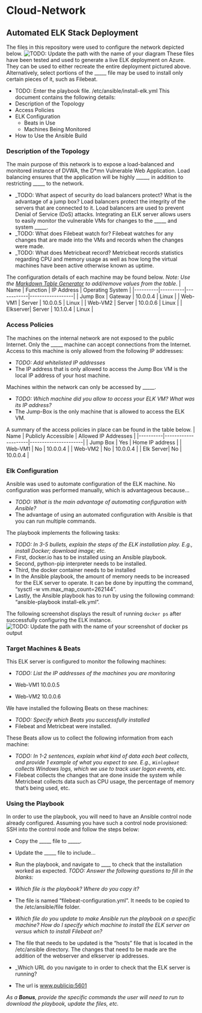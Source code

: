 # Cloud-Network
## Automated ELK Stack Deployment
The files in this repository were used to configure the network depicted below.
![TODO: Update the path with the name of your diagram](Images/diagram_filename.png)
These files have been tested and used to generate a live ELK deployment on Azure. They can be used to either recreate the entire deployment pictured above. Alternatively, select portions of the _____ file may be used to install only certain pieces of it, such as Filebeat.
  - TODO: Enter the playbook file.
/etc/ansible/install-elk.yml
This document contains the following details:
- Description of the Topology
- Access Policies
- ELK Configuration
  - Beats in Use
  - Machines Being Monitored
- How to Use the Ansible Build
### Description of the Topology
The main purpose of this network is to expose a load-balanced and monitored instance of DVWA, the D*mn Vulnerable Web Application.
Load balancing ensures that the application will be highly _____, in addition to restricting _____ to the network.
- _TODO: What aspect of security do load balancers protect? What is the advantage of a jump box?
Load balancers protect the integrity of the servers that are connected to it.  Load balancers are used to prevent Denial of Service (DoS) attacks.
Integrating an ELK server allows users to easily monitor the vulnerable VMs for changes to the _____ and system _____.
- _TODO: What does Filebeat watch for? Filebeat watches for any changes that are made into the VMs and records when the changes were made.
- _TODO: What does Metricbeat record? Metricbeat records statistics regarding CPU and memory usage as well as how long the virtual machines have been active otherwise known as uptime.

The configuration details of each machine may be found below.
_Note: Use the [Markdown Table Generator](http://www.tablesgenerator.com/markdown_tables) to add/remove values from the table_.
| Name     | Function | IP Address | Operating System |
|----------|----------|------------|------------------|
| Jump Box | Gateway  | 10.0.0.4   | Linux            |
| Web-VM1  | Server   | 10.0.0.5   | Linux            |
| Web-VM2  | Server   | 10.0.0.6   | Linux            |
| Elkserver| Server   | 10.1.0.4   | Linux            |

### Access Policies
The machines on the internal network are not exposed to the public Internet. 
Only the _____ machine can accept connections from the Internet. Access to this machine is only allowed from the following IP addresses:
- _TODO: Add whitelisted IP addresses_
- The IP address that is only allowed to access the Jump Box VM is the local IP address of your host machine.

Machines within the network can only be accessed by _____.
- _TODO: Which machine did you allow to access your ELK VM? What was its IP address?_
- The Jump-Box is the only machine that is allowed to access the ELK VM.

A summary of the access policies in place can be found in the table below.
| Name     | Publicly Accessible | Allowed IP Addresses |
|----------|---------------------|----------------------|
| Jump Box | Yes                 | Home IP address      |
| Web-VM1  | No                  | 10.0.0.4             |
| Web-VM2  | No                  | 10.0.0.4             |
| Elk Server| No                 | 10.0.0.4             |

### Elk Configuration
Ansible was used to automate configuration of the ELK machine. No configuration was performed manually, which is advantageous because...
- _TODO: What is the main advantage of automating configuration with Ansible?_
- The advantage of using an automated configuration with Ansible is that you can run multiple commands.

The playbook implements the following tasks:
- _TODO: In 3-5 bullets, explain the steps of the ELK installation play. E.g., install Docker; download image; etc._
- First, docker.io has to be installed using an Ansible playbook.
- Second, python-pip interpreter needs to be installed.
- Third, the docker container needs to be installed
- In the Ansible playbook, the amount of memory needs to be increased for the ELK server to operate.  It can be done by inputting the command, “sysctl -w vm.max_map_count=262144”.
- Lastly, the Ansible playbook has to run by using the following command: “ansible-playbook install-elk.yml”.

The following screenshot displays the result of running `docker ps` after successfully configuring the ELK instance.
![TODO: Update the path with the name of your screenshot of docker ps output](Images/docker_ps_output.png)
### Target Machines & Beats
This ELK server is configured to monitor the following machines:
- _TODO: List the IP addresses of the machines you are monitoring_

-	Web-VM1 10.0.0.5
-	Web-VM2 10.0.0.6

We have installed the following Beats on these machines:
- _TODO: Specify which Beats you successfully installed_
- Filebeat and Metricbeat were installed.

These Beats allow us to collect the following information from each machine:
- _TODO: In 1-2 sentences, explain what kind of data each beat collects, and provide 1 example of what you expect to see. E.g., `Winlogbeat` collects Windows logs, which we use to track user logon events, etc._
- Filebeat collects the changes that are done inside the system while Metricbeat collects data such as CPU usage, the percentage of memory that’s being used, etc.

### Using the Playbook
In order to use the playbook, you will need to have an Ansible control node already configured. Assuming you have such a control node provisioned: 
SSH into the control node and follow the steps below:
- Copy the _____ file to _____.
- Update the _____ file to include...
- Run the playbook, and navigate to ____ to check that the installation worked as expected.
_TODO: Answer the following questions to fill in the blanks:_

- _Which file is the playbook? Where do you copy it?_
- The file is named “filebeat-configuration.yml”.  It needs to be copied to the /etc/ansible/file folder.

- _Which file do you update to make Ansible run the playbook on a specific machine? How do I specify which machine to install the ELK server on versus which to install Filebeat on?_
- The file that needs to be updated is the “hosts” file that is located in the /etc/ansible directory.  The changes that need to be made are the addition of the webserver and elkserver ip addresses.

- _Which URL do you navigate to in order to check that the ELK server is running?
- The url is www.publicip:5601

_As a **Bonus**, provide the specific commands the user will need to run to download the playbook, update the files, etc._
